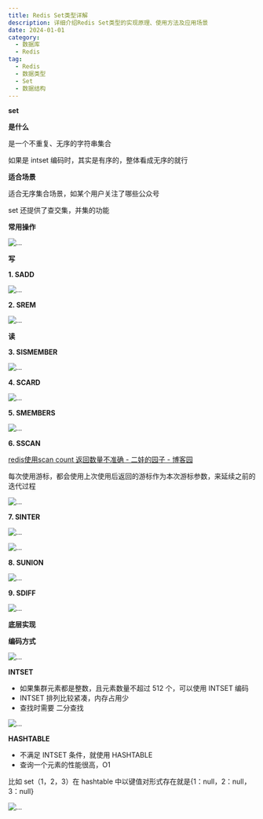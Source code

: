 ```yaml
---
title: Redis Set类型详解
description: 详细介绍Redis Set类型的实现原理、使用方法及应用场景
date: 2024-01-01
category:
  - 数据库
  - Redis
tag:
  - Redis
  - 数据类型
  - Set
  - 数据结构
---
```


**set**

**是什么**

是一个不重复、无序的字符串集合

如果是 intset 编码时，其实是有序的，整体看成无序的就行

**适合场景**

适合无序集合场景，如某个用户关注了哪些公众号

set 还提供了查交集，并集的功能

**常用操作**

![...](images\set.001.png)

**写**

**1. SADD**

![...](images\set.002.png)

**2. SREM**

![...](images\set.003.png)

**读**

**3. SISMEMBER**

![...](images\set.004.png)

**4. SCARD**

![...](images\set.005.png)

**5. SMEMBERS**

![...](images\set.006.png)

**6. SSCAN**

[redis使用scan count 返回数量不准确 - 二娃的园子 - 博客园](https://www.cnblogs.com/zhaoyongjie-z/p/14311711.html)

每次使用游标，都会使用上次使用后返回的游标作为本次游标参数，来延续之前的迭代过程

![...](images\set.007.png)

**7. SINTER**

![...](images\set.008.png)

![...](images\set.009.png)

**8. SUNION**

![...](images\set.010.png)

**9. SDIFF**

![...](images\set.011.png)

**底层实现**

**编码方式**

![...](images\set.012.png)

**INTSET**

- 如果集群元素都是整数，且元素数量不超过 512 个，可以使用 INTSET 编码
- INTSET 排列比较紧凑，内存占用少
- 查找时需要 二分查找

![...](images\set.013.png)

**HASHTABLE**

- 不满足 INTSET 条件，就使用 HASHTABLE
- 查询一个元素的性能很高，O1

比如 set（1，2，3）在 hashtable 中以键值对形式存在就是{1：null，2：null，3：null}

![...](images\set.014.png)


